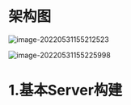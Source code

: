 # 架构图

![image-20220531155212523](https://mynotepicbed.oss-cn-beijing.aliyuncs.com/img/image-20220531155212523.png)

![image-20220531155225998](https://mynotepicbed.oss-cn-beijing.aliyuncs.com/img/image-20220531155225998.png)

# 1.基本Server构建

